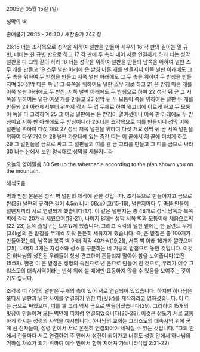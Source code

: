 2005년 05월 15일 (일)

성막의 벽



출애굽기 26:15 - 26:30 / 새찬송가 242 장


26:15 너는 조각목으로 성막을 위하여 널판을 만들어 세우되 16 각 판의 길이는 열 규빗, 너비는 한 규빗 반으로 하고 17 각 판에 두 촉씩 내어 서로 연결하게 하되 너는 성막 널판을 다 그와 같이 하라 18 너는 성막을 위하여 널판을 만들되 남쪽을 위하여 널판 스무 개를 만들고 19 스무 널판 아래에 은 받침 마흔 개를 만들지니 이쪽 널판 아래에도 그 두 촉을 위하여 두 받침을 만들고 저쪽 널판 아래에도 그 두 촉을 위하여 두 받침을 만들지며 20 성막 다른 쪽 곧 그 북쪽을 위하여도 널판 스무 개로 하고 21 은 받침 마흔 개를 이쪽 널판 아래에도 두 받침, 저쪽 널판 아래에도 두 받침으로 하며 22 성막 뒤 곧 그 서쪽을 위하여는 널판 여섯 개를 만들고 23 성막 뒤 두 모퉁이 쪽을 위하여는 널판 두 개를 만들되 24 아래에서부터 위까지 각기 두 겹 두께로 하여 윗고리에 이르게 하고 두 모퉁이 쪽을 다 그리하며 25 그 여덟 널판에는 은 받침이 열여섯이니 이쪽 판 아래에도 두 받침이요 저쪽 판 아래에도 두 받침이니라 26 너는 조각목으로 띠를 만들지니 성막 이쪽 널판을 위하여 다섯 개요 27 성막 저쪽 널판을 위하여 다섯 개요 성막 뒤 곧 서쪽 널판을 위하여 다섯 개이며 28 널판 가운데에 있는 중간 띠는 이 끝에서 저 끝에 미치게 하고 29 그 널판들을 금으로 싸고 그 널판들의 띠를 꿸 금 고리를 만들고 그 띠를 금으로 싸라 30 너는 산에서 보인 양식대로 성막을 세울지니라 

오늘의 영어말씀 
30 Set up the tabernacle according to the plan shown you on the mountain.

해석도움





벽과 받침 
본문은 성막 벽 널판의 제작에 관한 것입니다. 조각목으로 만들어지고 금으로 싼(29) 널판의 규격은 길이 4.5m 너비 68㎝이고(15-16), 널빤지마다 두 촉을 만들어 널빤지끼리 서로 연결되게 했습니다(17). 이 같은 널빤지는 총 48개로 성막 남쪽과 북쪽 벽에 각각 20개씩 세웠으며(18-21), 나머지 8개는 성막 서쪽 벽과 모퉁이에 세움으로써(22-23) 동쪽 출입구는 트여있게 했습니다. 그리고 각각의 널판 밑에는 한 달란트 무게(34㎏)의 은 받침을 두개씩 끼워 든든히 세워지게 했습니다. 즉, 은 받침은 총 100개가 만들어졌는데, 남쪽과 북쪽 벽 아래 각각 40개씩(19,21), 서쪽 벽 아래 16개가 깔렸으며(25), 나머지 4개는 지성소와 성소를 구분하는 네 기둥의 받침으로 놓인 것입니다. 이것은 하나님의 성전된 우리들이 항상 견고하며 흔들리지 말아야 함을 보여줍니다(고전 15:58). 한편 이 은 받침은 생명의 속전으로 낸 은으로 만들어 진 것으로, 우리가 예수 그리스도의 대속사역이라는 반석 위에 설 때에만 요동하지 않을 수 있음을 보여주는 것이기도 합니다. 

조각목 띠 
각각의 널판은 두개의 촉이 있어 서로 연결되어 있었습니다. 하지만 하나님은 또다시 널판과 널판 사이를 연결하기 위한 띠(빗장)를 제작하라고 명하셨습니다. 이 띠는 금으로 싸였으며, 띠를 꿸 고리 역시 금으로 만들어졌습니다(29). 그리하여 15개의 빗장이 만들어져 모든 벽면에 띠처럼 연결되었습니다(26-28). 이것은 성도가 서로 교통하게 하시는 성령의 사역을 예시합니다. 하나님의 교회는 그리스도의 대속사역 위에 굳게 선 신자들이, 성령 안에서 서로 온전히 연결되어야 세워질 수 있는 것입니다. “그의 안에서 건물마다 서로 연결하여 주 안에서 성전이 되어가고 너희도 성령 안에서 하나님의 거하실 처소가 되기 위하여 예수 안에서 함께 지어져 가느니라"(엡 2:21-22)